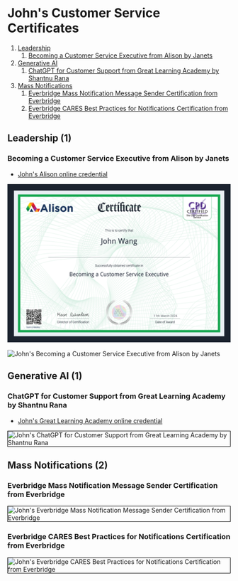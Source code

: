 # John's Customer Service Certificates
1. [Leadership](#leadership-1)
    1. [Becoming a Customer Service Executive from Alison by Janets](#becoming-a-customer-service-executive-from-alison-by-janets)
1. [Generative AI](#generative-ai-1)
    1. [ChatGPT for Customer Support from Great Learning Academy by Shantnu Rana](#chatgpt-for-customer-support-from-great-learning-academy-by-shantnu-rana)
1. [Mass Notifications](#mass-notifications-2)
    1. [Everbridge Mass Notification Message Sender Certification from Everbridge](#everbridge-mass-notification-message-sender-certification-from-everbridge)
    1. [Everbridge CARES Best Practices for Notifications Certification from Everbridge](#everbridge-cares-best-practices-for-notifications-certification-from-everbridge)
## Leadership (1)
### Becoming a Customer Service Executive from Alison by Janets
* [John's Alison online credential](https://alison.com/certification/check/2y10Q606CDG642cBw9NHeN4A9Ba5Y5rDn3FfmuK1oCKHvviA7vpvQ5W)

![John's Becoming a Customer Service Executive from Alison by Janets](cert_customer-service_becoming-a-customer-service-executive_alison_cert-5349-37486854_2024-03-11.png)

![John's Becoming a Customer Service Executive from Alison by Janets](cert_customer-service_becoming-a-customer-service-executive_alison_2024-03-11_transcript_pg1.png)

## Generative AI (1)
### ChatGPT for Customer Support from Great Learning Academy by Shantnu Rana
* [John's Great Learning Academy online credential](https://verify.mygreatlearning.com/verify/ACUMRVJG)

<img src="../cert_ai_chatgpt-for-customer-service_greatlearning_2024-03-12.jpg" alt="John's ChatGPT for Customer Support from Great Learning Academy by Shantnu Rana" style="border:1px solid #000000" />

## Mass Notifications (2)
### Everbridge Mass Notification Message Sender Certification from Everbridge

<img src="../cert_communications_everbridge_mass-notification-message-sender-certification_2014-12-06_cert-DC8F-2A3C-25BF-4C11.png" alt="John's Everbridge Mass Notification Message Sender Certification from Everbridge" style="border:1px solid #000000" />

### Everbridge CARES Best Practices for Notifications Certification from Everbridge

<img src="../cert_communications_everbridge_cares-best-practices-for-notifications-certification_20141211_cert-2881-3F9A-7A68-4CBD.png" alt="John's Everbridge CARES Best Practices for Notifications Certification from Everbridge" style="border:1px solid #000000" />

